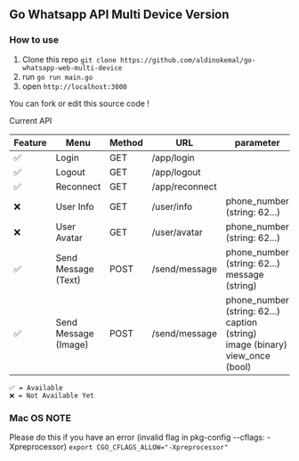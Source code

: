 ## Go Whatsapp API Multi Device Version

### How to use

1. Clone this repo `git clone https://github.com/aldinokemal/go-whatsapp-web-multi-device`
2. run `go run main.go`
3. open `http://localhost:3000`

You can fork or edit this source code !

Current API

| Feature  | Menu                 | Method | URL            | parameter                                                                                       | type        |
|----------|----------------------|--------|----------------|-------------------------------------------------------------------------------------------------|-------------|
| ✅        | Login                | GET    | /app/login     |                                                                                                 |             |
| ✅        | Logout               | GET    | /app/logout    |                                                                                                 |             |
| ✅        | Reconnect            | GET    | /app/reconnect |                                                                                                 |             |
| ❌        | User Info            | GET    | /user/info     | phone_number (string: 62...)                                                                    | querystring |
| ❌        | User Avatar          | GET    | /user/avatar   | phone_number (string: 62...)                                                                    | querystring |
| ✅        | Send Message (Text)  | POST   | /send/message  | phone_number (string: 62...) <br/> message (string)                                             | form-data   |
| ✅        | Send Message (Image) | POST   | /send/message  | phone_number (string: 62...) <br/> caption (string) <br/> image (binary) <br/> view_once (bool) | form-data   |

```
✅ = Available
❌ = Not Available Yet
```

### Mac OS NOTE

Please do this if you have an error (invalid flag in pkg-config --cflags:
-Xpreprocessor) `export CGO_CFLAGS_ALLOW="-Xpreprocessor"`
